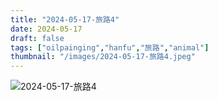 ```yaml
---
title: "2024-05-17-旅路4"
date: 2024-05-17
draft: false
tags: ["oilpainging","hanfu","旅路","animal"]
thumbnail: "/images/2024-05-17-旅路4.jpeg"
---
```


![2024-05-17-旅路4](/images/2024-05-17-旅路4.jpeg)